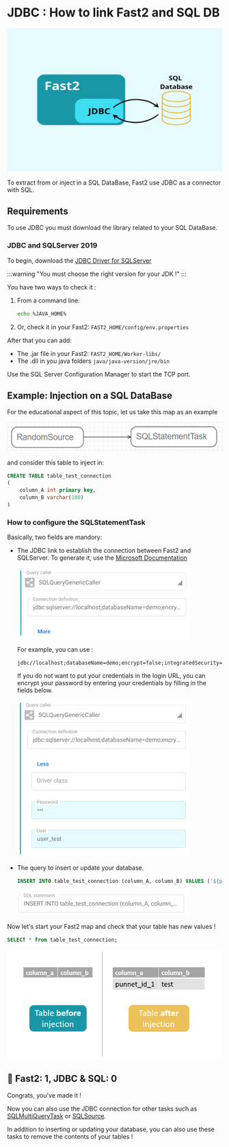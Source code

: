 # JDBC : How to link Fast2 and SQL DB

![Cover image for JDBC cookbook](../assets/img/cookbooks/jdbc.png)

To extract from or inject in a SQL DataBase, Fast2 use JDBC as a connector with SQL.

## Requirements

To use JDBC you must download the library related to your SQL DataBase.

### JDBC and SQLServer 2019

To begin, download the [JDBC Driver for SQLServer](https://docs.microsoft.com/en-us/sql/connect/jdbc/download-microsoft-jdbc-driver-for-sql-server?view=sql-server-ver15)

:::warning "You must choose the right version for your JDK !" :::

You have two ways to check it :

1. From a command line:

    ```bash
    echo %JAVA_HOME%
    ```

2. Or, check it in your Fast2: `FAST2_HOME/config/env.properties`

After that you can add:

- The .jar file in your Fast2: `FAST2_HOME/Worker-libs/`
- The .dll in you java folders `java/java-version/jre/bin`

Use the SQL Server Configuration Manager to start the TCP port.

## Example: Injection on a SQL DataBase

For the educational aspect of this topic, let us take this map as an example

![Map Fast2 with SQL task](../assets/img/cookbooks/jdbc_mapInjectSQL.png)

and consider this table to inject in:

```sql
CREATE TABLE table_test_connection
(
    column_A int primary key,
    column_B varchar(100)
)
```

### How to configure the SQLStatementTask

Basically, two fields are mandory:

- The JDBC link to establish the connection between Fast2 and SQLServer. To generate it, use the [Microsoft Documentation](https://docs.microsoft.com/en-us/sql/connect/jdbc/building-the-connection-url?view=sql-server-ver15)

    ![SQL Generic Caller task configuration](../assets/img/cookbooks/jdbc_SQLGenericCaller.PNG)

    For example, you can use :

    ```
    jdbc//localhost;databaseName=demo;encrypt=false;integratedSecurity=true;
    ```

    If you do not want to put your credentials in the login URL, you can encrypt your password by entering your credentials by filling in the fields below.

    ![SQL Generic Caller task configuration without password](../assets/img/cookbooks/jdbc_SQLGenericCaller_password.png)

- The query to insert or update your database.

    ```sql
    INSERT INTO table_test_connection (column_A, column_B) VALUES ('${punnetId}', "test");
    ```

    ![SQLStatement](../assets/img/cookbooks/jdbc_SQLStatement.png)


Now let's start your Fast2 map and check that your table has new values !

```sql
SELECT * from table_test_connection;
```

![Before and after, results comparison](../assets/img/cookbooks/jdbc_before_after_injection.png)


## 👏 Fast2: 1, JDBC & SQL: 0

Congrats, you've made it !

Now you can also use the JDBC connection for other tasks such as [SQLMultiQueryTask](../catalog/tool.md#SQLMultiQueryTask) or [SQLSource](../catalog/source.md#SQLSource).

In addition to inserting or updating your database, you can also use these tasks to remove the contents of your tables !

